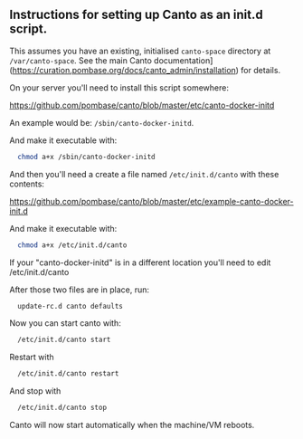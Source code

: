 ## Instructions for setting up Canto as an init.d script.

This assumes you have an existing, initialised `canto-space` directory at
`/var/canto-space`.  See the
main Canto documentation](https://curation.pombase.org/docs/canto_admin/installation)
for details.

On your server you'll need to install this script somewhere:

  https://github.com/pombase/canto/blob/master/etc/canto-docker-initd

An example would be: `/sbin/canto-docker-initd`.

And make it executable with:

```sh
  chmod a+x /sbin/canto-docker-initd
```

And then you'll need a create a file named `/etc/init.d/canto` with
these contents:

  https://github.com/pombase/canto/blob/master/etc/example-canto-docker-init.d

And make it executable with:

```sh
  chmod a+x /etc/init.d/canto
```

If your "canto-docker-initd" is in a different location you'll need to
edit /etc/init.d/canto


After those two files are in place, run:

```sh
  update-rc.d canto defaults
```

Now you can start canto with:

```sh
  /etc/init.d/canto start
```

Restart with

```sh
  /etc/init.d/canto restart
```

And stop with

```sh
  /etc/init.d/canto stop
```

Canto will now start automatically when the machine/VM reboots.
